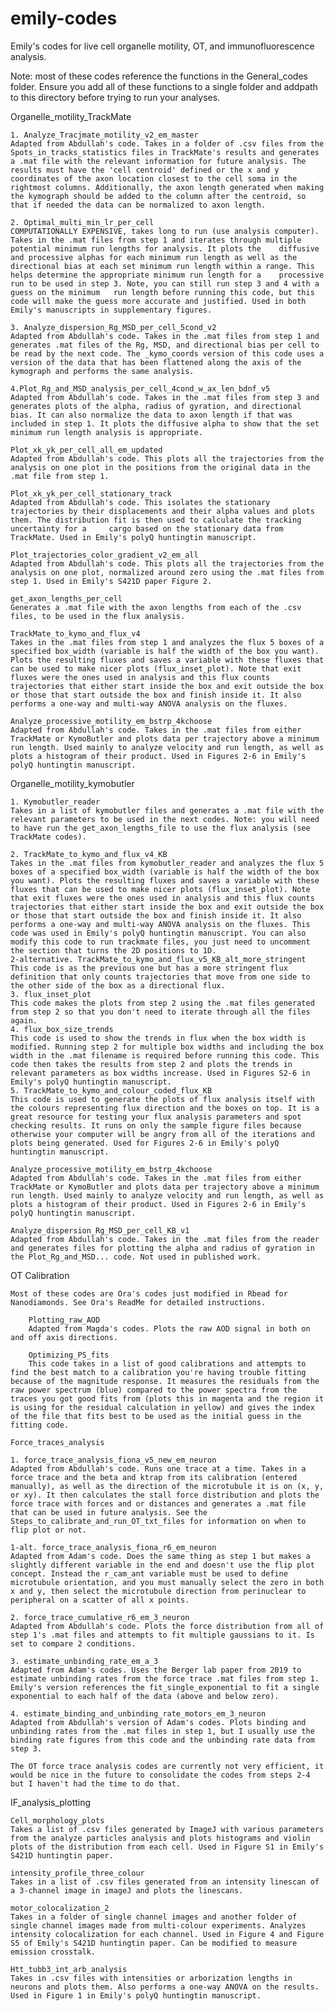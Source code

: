 # emily-codes
Emily's codes for live cell organelle motility, OT, and immunofluorescence analysis.

Note: most of these codes reference the functions in the General_codes folder. Ensure you add all of these functions to a single folder and addpath to this directory before trying to run your analyses.

Organelle_motility_TrackMate

	1. Analyze_Tracjmate_motility_v2_em_master
	Adapted from Abdullah's code. Takes in a folder of .csv files from the Spots_in_tracks_statistics files in TrackMate's results and generates a .mat file with the relevant information for future analysis. The results must have the 'cell centroid' defined or the x and y coordinates of the axon location closest to the cell soma in the rightmost columns. Additionally, the axon length generated when making the kymograph should be added to the column after the centroid, so that if needed the data can be normalized to axon length. 

	2. Optimal_multi_min_lr_per_cell
	COMPUTATIONALLY EXPENSIVE, takes long to run (use analysis computer). Takes in the .mat files from step 1 and iterates through multiple potential minimum run lengths for analysis. It plots the 	diffusive and processive alphas for each minimum run length as well as the directional bias at each set minimum run length within a range. This helps determine the appropriate minimum run length for a 	processive run to be used in step 3. Note, you can still run step 3 and 4 with a guess on the minimum 	run length before running this code, but this code will make the guess more accurate and justified. Used in both Emily's manuscripts in supplementary figures. 

	3. Analyze_dispersion_Rg_MSD_per_cell_5cond_v2
	Adapted from Abdullah's code. Takes in the .mat files from step 1 and generates .mat files of the Rg, MSD, and directional bias per cell to be read by the next code. The _kymo_coords version of this code uses a version of the data that has been flattened along the axis of the kymograph and performs the same analysis. 

	4.Plot_Rg_and_MSD_analysis_per_cell_4cond_w_ax_len_bdnf_v5
	Adapted from Abdullah's code. Takes in the .mat files from step 3 and generates plots of the alpha, radius of gyration, and directional bias. It can also normalize the data to axon length if that was included in step 1. It plots the diffusive alpha to show that the set minimum run length analysis is appropriate.

	Plot_xk_yk_per_cell_all_em_updated
	Adapted from Abdullah's code. This plots all the trajectories from the analysis on one plot in the positions from the original data in the .mat file from step 1. 

	Plot_xk_yk_per_cell_stationary_track
	Adapted from Abdullah's code. This isolates the stationary trajectories by their displacements and their alpha values and plots them. The distribution fit is then used to calculate the tracking uncertainty for a 	cargo based on the stationary data from TrackMate. Used in Emily's polyQ huntingtin manuscript. 

	Plot_trajectories_color_gradient_v2_em_all
	Adapted from Abdullah's code. This plots all the trajectories from the analysis on one plot, normalized around zero using the .mat files from step 1. Used in Emily's S421D paper Figure 2. 

	get_axon_lengths_per_cell
	Generates a .mat file with the axon lengths from each of the .csv files, to be used in the flux analysis. 

	TrackMate_to_kymo_and_flux_v4
	Takes in the .mat files from step 1 and analyzes the flux 5 boxes of a specified box_width (variable is half the width of the box you want). Plots the resulting fluxes and saves a variable with these fluxes that can be used to make nicer plots (flux_inset_plot). Note that exit fluxes were the ones used in analysis and this flux counts trajectories that either start inside the box and exit outside the box or those that start outside the box and finish inside it. It also performs a one-way and multi-way ANOVA analysis on the fluxes.

	Analyze_processive_motility_em_bstrp_4kchoose
	Adapted from Abdullah's code. Takes in the .mat files from either TrackMate or KymoButler and plots data per trajectory above a minimum run length. Used mainly to analyze velocity and run length, as well as plots a histogram of their product. Used in Figures 2-6 in Emily's polyQ huntingtin manuscript. 

Organelle_motility_kymobutler



	1. Kymobutler_reader
	Takes in a list of kymobutler files and generates a .mat file with the relevant parameters to be used in the next codes. Note: you will need to have run the get_axon_lengths_file to use the flux analysis (see TrackMate codes). 

	2. TrackMate_to_kymo_and_flux_v4_KB
	Takes in the .mat files from kymobutler_reader and analyzes the flux 5 boxes of a specified box_width (variable is half the width of the box you want). Plots the resulting fluxes and saves a variable with these fluxes that can be used to make nicer plots (flux_inset_plot). Note that exit fluxes were the ones used in analysis and this flux counts trajectories that either start inside the box and exit outside the box or those that start outside the box and finish inside it. It also performs a one-way and multi-way ANOVA analysis on the fluxes. This code was used in Emily's polyQ huntingtin manuscript. You can also modify this code to run trackmate files, you just need to uncomment the section that turns the 2D positions to 1D. 
	2-alternative. TrackMate_to_kymo_and_flux_v5_KB_alt_more_stringent
	This code is as the previous one but has a more stringent flux definition that only counts trajectories that move from one side to the other side of the box as a directional flux.
	3. flux_inset_plot
	This code makes the plots from step 2 using the .mat files generated from step 2 so that you don't need to iterate through all the files again. 
	4. flux_box_size_trends
	This code is used to show the trends in flux when the box width is modified. Running step 2 for multiple box widths and including the box width in the .mat filename is required before running this code. This code then takes the results from step 2 and plots the trends in relevant parameters as box widths increase. Used in Figures S2-6 in Emily's polyQ huntingtin manuscript. 
	5. TrackMate_to_kymo_and_colour_coded_flux_KB
	This code is used to generate the plots of flux analysis itself with the colours representing flux direction and the boxes on top. It is a great resource for testing your flux analysis parameters and spot checking results. It runs on only the sample figure files because otherwise your computer will be angry from all of the iterations and plots being generated. Used for Figures 2-6 in Emily's polyQ huntingtin manuscript.

	Analyze_processive_motility_em_bstrp_4kchoose
	Adapted from Abdullah's code. Takes in the .mat files from either TrackMate or KymoButler and plots data per trajectory above a minimum run length. Used mainly to analyze velocity and run length, as well as plots a histogram of their product. Used in Figures 2-6 in Emily's polyQ huntingtin manuscript. 

	Analyze_dispersion_Rg_MSD_per_cell_KB_v1
	Adapted from Abdullah's code. Takes in the .mat files from the reader and generates files for plotting the alpha and radius of gyration in the Plot_Rg_and_MSD... code. Not used in published work. 

OT
	Calibration
	
	Most of these codes are Ora's codes just modified in Rbead for Nanodiamonds. See Ora's ReadMe for detailed instructions. 

		Plotting_raw_AOD
		Adapted from Magda's codes. Plots the raw AOD signal in both on and off axis directions.

		Optimizing_PS_fits
		This code takes in a list of good calibrations and attempts to find the best match to a calibration you're having trouble fitting because of the magnitude response. It measures the residuals from the raw power spectrum (blue) compared to the power spectra from the traces you got good fits from (plots this in magenta and the region it is using for the residual calculation in yellow) and gives the index of the file that fits best to be used as the initial guess in the fitting code.

	Force_traces_analysis

	1. force_trace_analysis_fiona_v5_new_em_neuron
	Adapted from Abdullah's code. Runs one trace at a time. Takes in a force trace and the beta and ktrap from its calibration (entered manually), as well as the direction of the microtubule it is on (x, y, or xy). It then calculates the stall force distribution and plots the force trace with forces and or distances and generates a .mat file that can be used in future analysis. See the 	Steps_to_calibrate_and_run_OT_txt_files for information on when to flip plot or not. 

	1-alt. force_trace_analysis_fiona_r6_em_neuron
	Adapted from Adam's code. Does the same thing as step 1 but makes a slightly different variable in the end and doesn't use the flip plot concept. Instead the r_cam_ant variable must be used to define microtubule orientation, and you must manually select the zero in both x and y, then select the microtubule direction from perinuclear to peripheral on a scatter of all x points. 

	2. force_trace_cumulative_r6_em_3_neuron
	Adapted from Abdullah's code. Plots the force distribution from all of step 1's .mat files and attempts to fit multiple gaussians to it. Is set to compare 2 conditions. 

	3. estimate_unbinding_rate_em_a_3
	Adapted from Adam's codes. Uses the Berger lab paper from 2019 to estimate unbinding rates from the force trace .mat files from step 1. Emily's version references the fit_single_exponential to fit a single exponential to each half of the data (above and below zero). 

	4. estimate_binding_and_unbinding_rate_motors_em_3_neuron
	Adapted from Abdullah's version of Adam's codes. Plots binding and unbinding rates from the .mat files in step 1, but I usually use the binding rate figures from this code and the unbinding rate data from step 3. 

	The OT force trace analysis codes are currently not very efficient, it would be nice in the future to consolidate the codes from steps 2-4 but I haven't had the time to do that.


IF_analysis_plotting 

	Cell_morphology_plots
	Takes a list of .csv files generated by ImageJ with various parameters from the analyze particles analysis and plots histograms and violin plots of the distribution from each cell. Used in Figure S1 in Emily's S421D huntingtin paper.

	intensity_profile_three_colour
	Takes in a list of .csv files generated from an intensity linescan of a 3-channel image in imageJ and plots the linescans.

	motor_colocalization_2
	Takes in a folder of single channel images and another folder of single channel images made from multi-colour experiments. Analyzes intensity colocalization for each channel. Used in Figure 4 and Figure S5 of Emily's S421D huntingtin paper. Can be modified to measure emission crosstalk.

	Htt_tubb3_int_arb_analysis
	Takes in .csv files with intensities or arborization lengths in neurons and plots them. Also performs a one-way ANOVA on the results. Used in Figure 1 in Emily's polyQ huntingtin manuscript.
